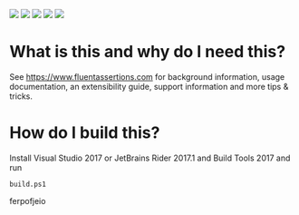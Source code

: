[![](https://ci.appveyor.com/api/projects/status/h60mq3e5uf5tuout/branch/master?svg=true)](https://ci.appveyor.com/project/dennisdoomen/fluentassertions/branch/master) 
[![](https://img.shields.io/github/release/FluentAssertions/FluentAssertions.svg?label=latest%20release)](https://github.com/FluentAssertions/FluentAssertions/releases/latest)
[![](https://img.shields.io/nuget/dt/FluentAssertions.svg?label=nuget%20downloads)](https://www.nuget.org/packages/FluentAssertions)
[![](https://img.shields.io/librariesio/dependents/nuget/FluentAssertions.svg?label=dependent%20libraries)](https://libraries.io/nuget/FluentAssertions)
![](https://img.shields.io/badge/release%20strategy-githubflow-orange.svg)

# What is this and why do I need this?
See https://www.fluentassertions.com for background information, usage documentation, an extensibility guide, support information and more tips & tricks.

# How do I build this?
Install Visual Studio 2017 or JetBrains Rider 2017.1 and Build Tools 2017 and run

`build.ps1`




ferpofjeio

